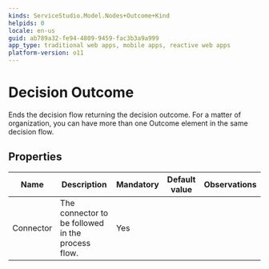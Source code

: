 ```yaml
---
kinds: ServiceStudio.Model.Nodes+Outcome+Kind
helpids: 0
locale: en-us
guid: ab789a32-fe94-4809-9459-fac3b3a9a999
app_type: traditional web apps, mobile apps, reactive web apps
platform-version: o11
---
```


# Decision Outcome

Ends the decision flow returning the decision outcome. For a matter of organization, you can have more than one Outcome element in the same decision flow.  

## Properties

<table markdown="1">
<thead>
<tr>
<th>Name</th>
<th>Description</th>
<th>Mandatory</th>
<th>Default value</th>
<th>Observations</th>
</tr>
</thead>
<tbody>
<tr>
<td title="Connector">Connector</td>
<td>The connector to be followed in the process flow.</td>
<td>Yes</td>
<td></td>
<td></td>
</tr>
</tbody>
</table>

